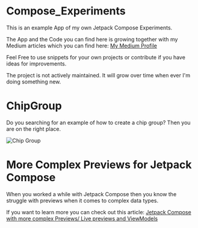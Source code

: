 # Compose_Experiments

This is an example App of my own Jetpack Compose Experiments.

The App and the Code you can find here is growing together with 
my Medium articles which you can find here: [My Medium Profile](https://medium.com/@Rieger_san/)

Feel Free to use snippets for your own projects or contribute if you have ideas for improvements.

The project is not actively maintained. It will grow over time when ever I'm doing something new.

# ChipGroup

Do you searching for an example of how to create a chip group? Then you are on the right place.

![Chip Group](https://miro.medium.com/max/467/1*cp2hRV1D-CDOHQLxv4rgTg.png "Chip Group")

# More Complex Previews for Jetpack Compose

When you worked a while with Jetpack Compose then you know the struggle with previews when it 
comes to complex data types.

If you want to learn more you can check out this article:
[Jetpack Compose with more complex Previews/ Live previews and ViewModels](https://medium.com/@Rieger_san/jetpack-compose-with-more-complex-previews-live-previews-and-viewmodels-37eea588e6db)

